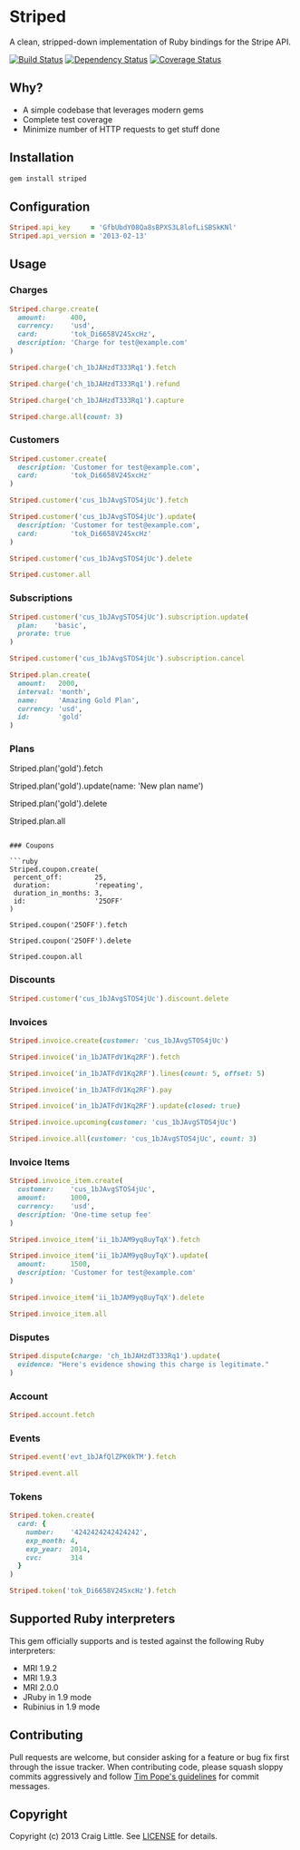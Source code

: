 # Striped

A clean, stripped-down implementation of Ruby bindings for the Stripe API.

[![Build Status](https://travis-ci.org/craiglittle/striped.png?branch=master)][build_status]
[![Dependency Status](https://gemnasium.com/craiglittle/striped.png)][dependencies]
[![Coverage Status](https://coveralls.io/repos/craiglittle/striped/badge.png?branch=master)][coverage_status]

[build_status]: https://travis-ci.org/craiglittle/striped
[dependencies]: https://gemnasium.com/craiglittle/striped
[coverage_status]: https://coveralls.io/r/craiglittle/striped


## Why?

* A simple codebase that leverages modern gems
* Complete test coverage
* Minimize number of HTTP requests to get stuff done


## Installation
```ruby
gem install striped
```


## Configuration

```ruby
Striped.api_key     = 'GfbUbdY08Qa8sBPXS3L8lofLiSBSkKNl'
Striped.api_version = '2013-02-13'
```


## Usage

### Charges

```ruby
Striped.charge.create(
  amount:      400,
  currency:    'usd',
  card:        'tok_Di6658V24SxcHz',
  description: 'Charge for test@example.com'
)

Striped.charge('ch_1bJAHzdT333Rq1').fetch

Striped.charge('ch_1bJAHzdT333Rq1').refund

Striped.charge('ch_1bJAHzdT333Rq1').capture

Striped.charge.all(count: 3)

```

### Customers

```ruby
Striped.customer.create(
  description: 'Customer for test@example.com',
  card:        'tok_Di6658V24SxcHz'
)

Striped.customer('cus_1bJAvgSTOS4jUc').fetch

Striped.customer('cus_1bJAvgSTOS4jUc').update(
  description: 'Customer for test@example.com',
  card:        'tok_Di6658V24SxcHz'
)

Striped.customer('cus_1bJAvgSTOS4jUc').delete

Striped.customer.all
```

### Subscriptions

```ruby
Striped.customer('cus_1bJAvgSTOS4jUc').subscription.update(
  plan:    'basic',
  prorate: true
)

Striped.customer('cus_1bJAvgSTOS4jUc').subscription.cancel

Striped.plan.create(
  amount:   2000,
  interval: 'month',
  name:     'Amazing Gold Plan',
  currency: 'usd',
  id:       'gold'
)
```

### Plans

Striped.plan('gold').fetch

Striped.plan('gold').update(name: 'New plan name')

Striped.plan('gold').delete

Striped.plan.all
```

### Coupons

```ruby
Striped.coupon.create(
 percent_off:        25,
 duration:           'repeating',
 duration_in_months: 3,
 id:                 '25OFF'
)

Striped.coupon('25OFF').fetch

Striped.coupon('25OFF').delete

Striped.coupon.all
```

### Discounts

```ruby
Striped.customer('cus_1bJAvgSTOS4jUc').discount.delete
```

### Invoices

```ruby
Striped.invoice.create(customer: 'cus_1bJAvgSTOS4jUc')

Striped.invoice('in_1bJATFdV1Kq2RF').fetch

Striped.invoice('in_1bJATFdV1Kq2RF').lines(count: 5, offset: 5)

Striped.invoice('in_1bJATFdV1Kq2RF').pay

Striped.invoice('in_1bJATFdV1Kq2RF').update(closed: true)

Striped.invoice.upcoming(customer: 'cus_1bJAvgSTOS4jUc')

Striped.invoice.all(customer: 'cus_1bJAvgSTOS4jUc', count: 3)
```

### Invoice Items

```ruby
Striped.invoice_item.create(
  customer:    'cus_1bJAvgSTOS4jUc',
  amount:      1000,
  currency:    'usd',
  description: 'One-time setup fee'
)

Striped.invoice_item('ii_1bJAM9yq8uyTqX').fetch

Striped.invoice_item('ii_1bJAM9yq8uyTqX').update(
  amount:      1500,
  description: 'Customer for test@example.com'
)

Striped.invoice_item('ii_1bJAM9yq8uyTqX').delete

Striped.invoice_item.all
```

### Disputes

```ruby
Striped.dispute(charge: 'ch_1bJAHzdT333Rq1').update(
  evidence: "Here's evidence showing this charge is legitimate."
)
```

### Account

```ruby
Striped.account.fetch
```

### Events

```ruby
Striped.event('evt_1bJAfQlZPK0kTM').fetch

Striped.event.all
```

### Tokens

```ruby
Striped.token.create(
  card: {
    number:    '4242424242424242',
    exp_month: 4,
    exp_year:  2014,
    cvc:       314
  }
)

Striped.token('tok_Di6658V24SxcHz').fetch
```


## Supported Ruby interpreters

This gem officially supports and is tested against the following Ruby interpreters:

* MRI 1.9.2
* MRI 1.9.3
* MRI 2.0.0
* JRuby in 1.9 mode
* Rubinius in 1.9 mode


## Contributing
Pull requests are welcome, but consider asking for a feature or bug fix first through the issue tracker. When contributing code, please squash sloppy commits aggressively and follow [Tim Pope's guidelines][tim_pope_guidelines] for commit messages.

[tim_pope_guidelines]: http://tbaggery.com/2008/04/19/a-note-about-git-commit-messages.html


## Copyright
Copyright (c) 2013 Craig Little. See [LICENSE][license] for details.

[license]: https://github.com/craiglittle/hello_sign/blob/master/LICENSE.md

